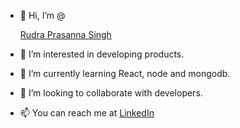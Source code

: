 - 👋 Hi, I’m @<div class="badge-base LI-profile-badge" data-locale="en_US" data-size="medium" data-theme="dark" data-type="VERTICAL" data-vanity="rudra-prasanna-singh" data-version="v1"><a class="badge-base__link LI-simple-link" href="https://in.linkedin.com/in/rudra-prasanna-singh?trk=profile-badge">Rudra Prasanna Singh</a></div>
              
- 👀 I’m interested in developing products.
- 🌱 I’m currently learning React, node and mongodb.
- 💞️ I’m looking to collaborate with developers.
- 📫 You can reach me at <a href="https://www.linkedin.com/in/rudra-prasanna-singh/">LinkedIn</a>

              

<!---
RudraPrasannaSingh/RudraPrasannaSingh is a ✨ special ✨ repository because its `README.md` (this file) appears on your GitHub profile.
You can click the Preview link to take a look at your changes.
--->
